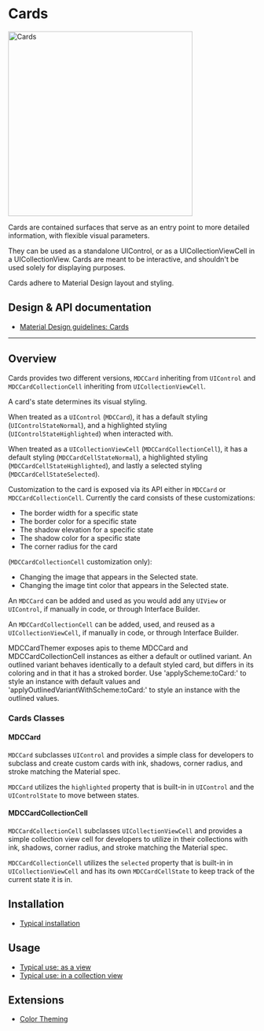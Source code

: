 # Cards

<div class="article__asset article__asset--screenshot">
  <img src="docs/assets/cards.png" alt="Cards" width="375">
</div>

Cards are contained surfaces that serve as an entry point to more detailed information, with flexible visual parameters.

They can be used as a standalone UIControl, or as a UICollectionViewCell in a UICollectionView.
Cards are meant to be interactive, and shouldn't be used solely for displaying purposes.

Cards adhere to Material Design layout and styling.

## Design & API documentation

* [Material Design guidelines: Cards](https://material.io/go/design-cards)

<!-- toc -->

- - -

## Overview

Cards provides two different versions, `MDCCard` inheriting from `UIControl` and `MDCCardCollectionCell` inheriting from `UICollectionViewCell`.

A card's state determines its visual styling.

When treated as a `UIControl` (`MDCCard`), it has a default styling (`UIControlStateNormal`), and a highlighted styling (`UIControlStateHighlighted`) when interacted with.

When treated as a `UICollectionViewCell` (`MDCCardCollectionCell`), it has a default styling (`MDCCardCellStateNormal`), a highlighted styling (`MDCCardCellStateHighlighted`), and lastly a selected styling (`MDCCardCellStateSelected`).

Customization to the card is exposed via its API either in `MDCCard` or `MDCCardCollectionCell`. Currently the card consists of these customizations:
* The border width for a specific state
* The border color for a specific state
* The shadow elevation for a specific state
* The shadow color for a specific state
* The corner radius for the card

(`MDCCardCollectionCell` customization only):
* Changing the image that appears in the Selected state.
* Changing the image tint color that appears in the Selected state.

An `MDCCard` can be added and used as you would add any `UIView` or `UIControl`, if manually in code, or through Interface Builder.

An `MDCCardCollectionCell` can be added, used, and reused as a `UICollectionViewCell`, if manually in code, or through Interface Builder.

MDCCardThemer exposes apis to theme MDCCard and MDCCardCollectionCell instances as either a default or outlined variant. An outlined variant behaves identically to a default styled card, but differs in its coloring and in that it has a stroked border. Use 'applyScheme:toCard:' to style an instance with default values and 'applyOutlinedVariantWithScheme:toCard:' to style an instance with the outlined values.
### Cards Classes

#### MDCCard

`MDCCard` subclasses `UIControl` and provides a simple class for developers to subclass and create custom cards with ink, shadows, corner radius, and stroke matching the Material spec.

`MDCCard` utilizes the `highlighted` property that is built-in in `UIControl` and the `UIControlState` to move between states.

#### MDCCardCollectionCell

`MDCCardCollectionCell` subclasses `UICollectionViewCell` and provides a simple collection view cell for developers to utilize in their collections with ink, shadows, corner radius, and stroke matching the Material spec.

`MDCCardCollectionCell` utilizes the `selected` property that is built-in in `UICollectionViewCell` and has its own `MDCCardCellState` to keep track of the current state it is in.

## Installation

- [Typical installation](../../../docs/component-installation.md)

## Usage

- [Typical use: as a view](typical-use-view.md)
- [Typical use: in a collection view](typical-use-collections.md)

## Extensions

- [Color Theming](color-theming.md)
